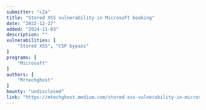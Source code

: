 ```yaml
---
submitter: "c2a"
title: "Stored XSS vulnerability in Microsoft booking"
date: "2022-12-27"
added: "2024-11-03"
description: ""
vulnerabilities: [
    "Stored XSS", "CSP bypass"
]
programs: [
    "Microsoft"
]
authors: [
    "Mrtechghost"
]
bounty: "undisclosed"
link: "https://mtechghost.medium.com/stored-xss-vulnerability-in-microsoft-booking-e593de3344e0"
---
```




